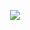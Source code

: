 <p align="center">
  <img src="https://capsule-render.vercel.app/api?type=venom&height=300&color=gradient&text=Hi!%20I'm%20Gloria&fontColor=00000&reversal=false&fontAlignY=50&animation=twinkling"/>
</p>
